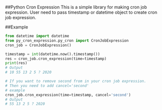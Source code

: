 ##Python Cron Expression
This is a simple library for making cron job expression. 
User need to pass timestamp or datetime object to create cron job expression. 

##Example 
```python
from datetime import datetime
from py_cron_expression.py_cron import CronJobExpression
cron_job = CronJobExpression()

timestamp = int(datetime.now().timestamp())
res = cron_job.cron_expression(time=timestamp)
print(res)
# Output 
# 10 55 13 2 5 ? 2020

# If you want to remove second from in your cron job expression. 
# Then you need to add cancel='second'
# example
cron_job.cron_expression(time=timestamp, cancel='second')
# Output 
# 55 13 2 5 ? 2020
```
